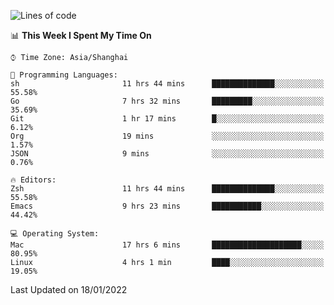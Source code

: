 <!--START_SECTION:waka-->
![Lines of code](https://img.shields.io/badge/From%20Hello%20World%20I%27ve%20Written-22%20Thousand%20lines%20of%20code-blue)

📊 **This Week I Spent My Time On** 

```text
⌚︎ Time Zone: Asia/Shanghai

💬 Programming Languages: 
sh                       11 hrs 44 mins      ██████████████░░░░░░░░░░░   55.58% 
Go                       7 hrs 32 mins       █████████░░░░░░░░░░░░░░░░   35.69% 
Git                      1 hr 17 mins        █░░░░░░░░░░░░░░░░░░░░░░░░   6.12% 
Org                      19 mins             ░░░░░░░░░░░░░░░░░░░░░░░░░   1.57% 
JSON                     9 mins              ░░░░░░░░░░░░░░░░░░░░░░░░░   0.76%

🔥 Editors: 
Zsh                      11 hrs 44 mins      ██████████████░░░░░░░░░░░   55.58% 
Emacs                    9 hrs 23 mins       ███████████░░░░░░░░░░░░░░   44.42%

💻 Operating System: 
Mac                      17 hrs 6 mins       ████████████████████░░░░░   80.95% 
Linux                    4 hrs 1 min         ████░░░░░░░░░░░░░░░░░░░░░   19.05%

```


 Last Updated on 18/01/2022
<!--END_SECTION:waka-->
